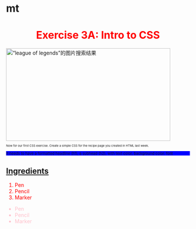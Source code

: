 # mt
<!DOCTYPE html>
<html>
<body>

<h1 align="center"><font color="red">Exercise 3A: Intro to CSS</font></h1>
<img class="irc_mi" src="https://lolstatic-a.akamaihd.net/frontpage/apps/prod/LolGameInfo-Harbinger/en_GB/38ab789b95736954fc41a681dd4ea6066e58fd66/assets/assets/images/gi-landing-top.jpg" width="450" height="253" style="" alt="“league of legends”的图片搜索结果">
 <body>
       <p style = "font-size:8px"> Now for our first CSS exercise.  Create a simple CSS for the recipe page you created in HTML last week.  </p>
       <p style = "font-size:10px ; background-color: blue"> It needs to have a formatted headline (h1), a subhead (h2), with text color, background color. font </p>
<h2><a href=" https://primenow.amazon.com">Ingredients</a></h2>

<ol><font color="red">
  <li>Pen</li>
  <li>Pencil</li>
  <li>Marker</li>
</font></ol>

<ul><font color="pink">
  <li>Pen</li>
  <li>Pencil</li>
  <li>Marker</li>
</font></ul>

</body>
</html>


